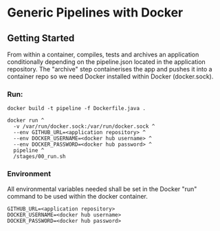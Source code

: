 # Generic Pipelines with Docker


## Getting Started

From within a container, compiles, tests and archives an application conditionally depending on the pipeline.json located in the application repository. The "archive" step containerises the app and pushes it into a container repo so we need Docker installed within Docker (docker.sock).

### Run:

```
docker build -t pipeline -f Dockerfile.java .
```
```
docker run ^
  -v /var/run/docker.sock:/var/run/docker.sock ^
  --env GITHUB_URL=<application repository> ^
  --env DOCKER_USERNAME=<docker hub username> ^
  --env DOCKER_PASSWORD=<docker hub password> ^
  pipeline ^
  /stages/00_run.sh
```

### Environment

All environmental variables needed shall be set in the Docker "run" command to be used within the docker container.

```
GITHUB_URL=<application repository>
DOCKER_USERNAME=<docker hub username>
DOCKER_PASSWORD=<docker hub password>
```
